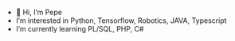 - 👋 Hi, I’m Pepe
- I’m interested in Python, Tensorflow, Robotics, JAVA, Typescript
- I’m currently learning PL/SQL, PHP, C#

<!---
PepeAliasJose/PepeAliasJose is a ✨ special ✨ repository because its `README.md` (this file) appears on your GitHub profile.
You can click the Preview link to take a look at your changes.
--->
